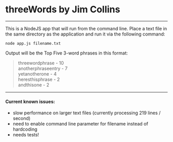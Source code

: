 # threeWords by Jim Collins

***

This is a NodeJS app that will run from the command line. Place a text file in the same directory as the application and run it via the following command:

`node app.js filename.txt`

Output will be the Top Five 3-word phrases in this format:

> threewordphrase - 10  
anotherphraseentry - 7  
yetanotherone - 4  
heresthisphrase - 2  
andthisone - 2

***

#### Current known issues:
* slow performance on larger text files (currently processing 219 lines / second)
* need to enable command line parameter for filename instead of hardcoding
* needs tests!
